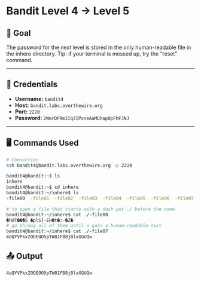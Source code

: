 # Bandit Level 4 → Level 5

## 🧠 Goal

The password for the next level is stored in the only human-readable file in the inhere directory. Tip: if your terminal is messed up, try the “reset” command.

---

## 🔐 Credentials

- **Username:** `bandit4`
- **Host:** `bandit.labs.overthewire.org`
- **Port:** `2220`
- **Password:** `2WmrDFRmJIq3IPxneAaMGhap0pFhF3NJ `

---

## 🖥️ Commands Used

```bash
# Connection
ssh bandit4@bandit.labs.overthewire.org -p 2220

bandit4@bandit:~$ ls
inhere
bandit4@bandit:~$ cd inhere
bandit4@bandit:~/inhere$ ls
-file00  -file01  -file02  -file03  -file04  -file05  -file06  -file07  -file08  -file09

# to open a file that starts with a dash put ./ before the name
bandit4@bandit:~/inhere$ cat ./-file00
�ŉOT���S �plS]-EH�t�:-�Z�
# go throug all of them until u gain a human-readable text
bandit4@bandit:~/inhere$ cat ./-file07
4oQYVPkxZOOEOO5pTW81FB8j8lxXGUQw


```
## 📤 Output
```bash
4oQYVPkxZOOEOO5pTW81FB8j8lxXGUQw
```

